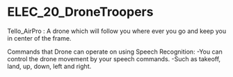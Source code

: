 # ELEC_20_DroneTroopers
Tello_AirPro : A drone which will follow you where ever you go and keep you in center of the frame. 

Commands that Drone can operate on using Speech Recognition:
  -You can control the drone movement by your speech commands. 
     -Such as takeoff, land, up, down, left and right. 
